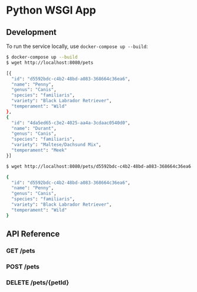 # Python WSGI App


## Development
To run the service locally, use `docker-compose up --build`:
```bash
$ docker-compose up --build
$ wget http://localhost:8080/pets

[{
  "id": "d5592bdc-c4b2-48bd-a083-368664c36ea6",
  "name": "Penny",
  "genus": "Canis",
  "species": "familiaris",
  "variety": "Black Labrador Retriever",
  "temperament": "Wild"
},
{
  "id": "4da5ed65-c3e2-4025-aa4a-3cdaac0540d0",
  "name": "Durant",
  "genus": "Canis",
  "species": "familiaris",
  "variety": "Maltese/Dachsund Mix",
  "temperament": "Meek"
}]

$ wget http://localhost:8080/pets/d5592bdc-c4b2-48bd-a083-368664c36ea6

{
  "id": "d5592bdc-c4b2-48bd-a083-368664c36ea6",
  "name": "Penny",
  "genus": "Canis",
  "species": "familiaris",
  "variety": "Black Labrador Retriever",
  "temperament": "Wild"
}
```

## API Reference

### GET /pets

### POST /pets

### DELETE /pets/{petId}
